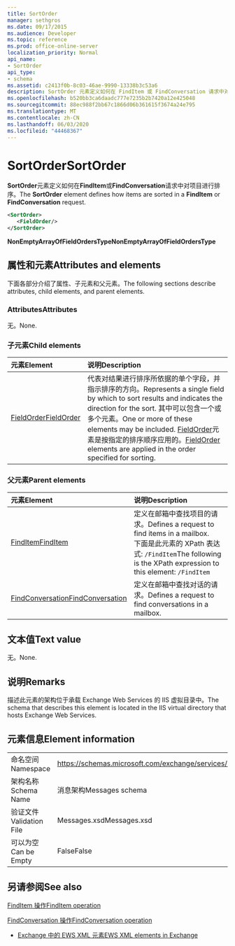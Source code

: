 ```yaml
---
title: SortOrder
manager: sethgros
ms.date: 09/17/2015
ms.audience: Developer
ms.topic: reference
ms.prod: office-online-server
localization_priority: Normal
api_name:
- SortOrder
api_type:
- schema
ms.assetid: c2413f0b-8c03-46ae-9990-13338b3c53a6
description: SortOrder 元素定义如何在 FindItem 或 FindConversation 请求中对项目进行排序。
ms.openlocfilehash: b520bb3ca6daadc777e7235b2b7420a12e425048
ms.sourcegitcommit: 88ec988f2bb67c1866d06b361615f3674a24e795
ms.translationtype: MT
ms.contentlocale: zh-CN
ms.lasthandoff: 06/03/2020
ms.locfileid: "44468367"
---
```

# <a name="sortorder"></a><span data-ttu-id="df079-103">SortOrder</span><span class="sxs-lookup"><span data-stu-id="df079-103">SortOrder</span></span>

<span data-ttu-id="df079-104">**SortOrder**元素定义如何在**FindItem**或**FindConversation**请求中对项目进行排序。</span><span class="sxs-lookup"><span data-stu-id="df079-104">The **SortOrder** element defines how items are sorted in a **FindItem** or **FindConversation** request.</span></span> 
  
```xml
<SortOrder>
   <FieldOrder/>
</SortOrder>
```

 <span data-ttu-id="df079-105">**NonEmptyArrayOfFieldOrdersType**</span><span class="sxs-lookup"><span data-stu-id="df079-105">**NonEmptyArrayOfFieldOrdersType**</span></span>
## <a name="attributes-and-elements"></a><span data-ttu-id="df079-106">属性和元素</span><span class="sxs-lookup"><span data-stu-id="df079-106">Attributes and elements</span></span>

<span data-ttu-id="df079-107">下面各部分介绍了属性、子元素和父元素。</span><span class="sxs-lookup"><span data-stu-id="df079-107">The following sections describe attributes, child elements, and parent elements.</span></span>
  
### <a name="attributes"></a><span data-ttu-id="df079-108">Attributes</span><span class="sxs-lookup"><span data-stu-id="df079-108">Attributes</span></span>

<span data-ttu-id="df079-109">无。</span><span class="sxs-lookup"><span data-stu-id="df079-109">None.</span></span>
  
### <a name="child-elements"></a><span data-ttu-id="df079-110">子元素</span><span class="sxs-lookup"><span data-stu-id="df079-110">Child elements</span></span>

|<span data-ttu-id="df079-111">**元素**</span><span class="sxs-lookup"><span data-stu-id="df079-111">**Element**</span></span>|<span data-ttu-id="df079-112">**说明**</span><span class="sxs-lookup"><span data-stu-id="df079-112">**Description**</span></span>|
|:-----|:-----|
|[<span data-ttu-id="df079-113">FieldOrder</span><span class="sxs-lookup"><span data-stu-id="df079-113">FieldOrder</span></span>](fieldorder.md) <br/> |<span data-ttu-id="df079-114">代表对结果进行排序所依据的单个字段，并指示排序的方向。</span><span class="sxs-lookup"><span data-stu-id="df079-114">Represents a single field by which to sort results and indicates the direction for the sort.</span></span> <span data-ttu-id="df079-115">其中可以包含一个或多个元素。</span><span class="sxs-lookup"><span data-stu-id="df079-115">One or more of these elements may be included.</span></span> <span data-ttu-id="df079-116">[FieldOrder](fieldorder.md)元素是按指定的排序顺序应用的。</span><span class="sxs-lookup"><span data-stu-id="df079-116">[FieldOrder](fieldorder.md) elements are applied in the order specified for sorting.</span></span>  <br/> |
   
### <a name="parent-elements"></a><span data-ttu-id="df079-117">父元素</span><span class="sxs-lookup"><span data-stu-id="df079-117">Parent elements</span></span>

|<span data-ttu-id="df079-118">**元素**</span><span class="sxs-lookup"><span data-stu-id="df079-118">**Element**</span></span>|<span data-ttu-id="df079-119">**说明**</span><span class="sxs-lookup"><span data-stu-id="df079-119">**Description**</span></span>|
|:-----|:-----|
|[<span data-ttu-id="df079-120">FindItem</span><span class="sxs-lookup"><span data-stu-id="df079-120">FindItem</span></span>](finditem.md) <br/> |<span data-ttu-id="df079-121">定义在邮箱中查找项目的请求。</span><span class="sxs-lookup"><span data-stu-id="df079-121">Defines a request to find items in a mailbox.</span></span>  <br/> <span data-ttu-id="df079-122">下面是此元素的 XPath 表达式:  `/FindItem`</span><span class="sxs-lookup"><span data-stu-id="df079-122">The following is the XPath expression to this element:  `/FindItem`</span></span> <br/> |
|[<span data-ttu-id="df079-123">FindConversation</span><span class="sxs-lookup"><span data-stu-id="df079-123">FindConversation</span></span>](findconversation.md) <br/> |<span data-ttu-id="df079-124">定义在邮箱中查找对话的请求。</span><span class="sxs-lookup"><span data-stu-id="df079-124">Defines a request to find conversations in a mailbox.</span></span>  <br/> |
   
## <a name="text-value"></a><span data-ttu-id="df079-125">文本值</span><span class="sxs-lookup"><span data-stu-id="df079-125">Text value</span></span>

<span data-ttu-id="df079-126">无。</span><span class="sxs-lookup"><span data-stu-id="df079-126">None.</span></span>
  
## <a name="remarks"></a><span data-ttu-id="df079-127">说明</span><span class="sxs-lookup"><span data-stu-id="df079-127">Remarks</span></span>

<span data-ttu-id="df079-128">描述此元素的架构位于承载 Exchange Web Services 的 IIS 虚拟目录中。</span><span class="sxs-lookup"><span data-stu-id="df079-128">The schema that describes this element is located in the IIS virtual directory that hosts Exchange Web Services.</span></span>
  
## <a name="element-information"></a><span data-ttu-id="df079-129">元素信息</span><span class="sxs-lookup"><span data-stu-id="df079-129">Element information</span></span>

|||
|:-----|:-----|
|<span data-ttu-id="df079-130">命名空间</span><span class="sxs-lookup"><span data-stu-id="df079-130">Namespace</span></span>  <br/> |https://schemas.microsoft.com/exchange/services/2006/messages  <br/> |
|<span data-ttu-id="df079-131">架构名称</span><span class="sxs-lookup"><span data-stu-id="df079-131">Schema Name</span></span>  <br/> |<span data-ttu-id="df079-132">消息架构</span><span class="sxs-lookup"><span data-stu-id="df079-132">Messages schema</span></span>  <br/> |
|<span data-ttu-id="df079-133">验证文件</span><span class="sxs-lookup"><span data-stu-id="df079-133">Validation File</span></span>  <br/> |<span data-ttu-id="df079-134">Messages.xsd</span><span class="sxs-lookup"><span data-stu-id="df079-134">Messages.xsd</span></span>  <br/> |
|<span data-ttu-id="df079-135">可以为空</span><span class="sxs-lookup"><span data-stu-id="df079-135">Can be Empty</span></span>  <br/> |<span data-ttu-id="df079-136">False</span><span class="sxs-lookup"><span data-stu-id="df079-136">False</span></span>  <br/> |
   
## <a name="see-also"></a><span data-ttu-id="df079-137">另请参阅</span><span class="sxs-lookup"><span data-stu-id="df079-137">See also</span></span>



[<span data-ttu-id="df079-138">FindItem 操作</span><span class="sxs-lookup"><span data-stu-id="df079-138">FindItem operation</span></span>](finditem-operation.md)
  
[<span data-ttu-id="df079-139">FindConversation 操作</span><span class="sxs-lookup"><span data-stu-id="df079-139">FindConversation operation</span></span>](findconversation-operation.md)


- [<span data-ttu-id="df079-140">Exchange 中的 EWS XML 元素</span><span class="sxs-lookup"><span data-stu-id="df079-140">EWS XML elements in Exchange</span></span>](ews-xml-elements-in-exchange.md)

